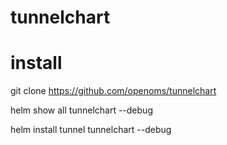 # tunnelchart

# install

git clone https://github.com/openoms/tunnelchart

helm show all tunnelchart --debug

helm install tunnel tunnelchart --debug